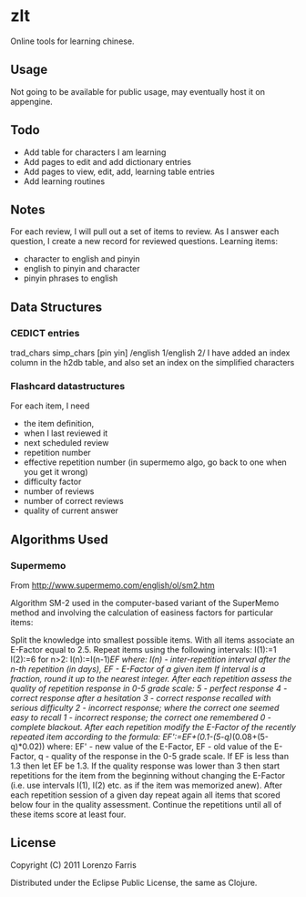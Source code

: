 # zlt

Online tools for learning chinese.

## Usage

Not going to be available for public usage, may eventually host it on appengine.

## Todo
* Add table for characters I am learning
* Add pages to edit and add dictionary entries
* Add pages to view, edit, add, learning table entries
* Add learning routines

## Notes
For each review, I will pull out a set of items to 
review. As I answer each question, I create a new
record for reviewed questions. 
Learning items:

* character to english and pinyin
* english to pinyin and character
* pinyin phrases to english


## Data Structures
### CEDICT entries
trad_chars simp_chars [pin yin] /english 1/english 2/
I have added an index column in the h2db table, and also set an
index on the simplified characters
### Flashcard datastructures
For each item, I need 
* the item definition, 
* when I last reviewed it
* next scheduled review
* repetition number
* effective repetition number (in supermemo algo, go back to one when you get it wrong)
* difficulty factor
* number of reviews
* number of correct reviews
* quality of current answer

## Algorithms Used
### Supermemo
From http://www.supermemo.com/english/ol/sm2.htm

Algorithm SM-2 used in the computer-based variant of the SuperMemo method and 
involving 
the calculation of easiness factors for particular items:

Split the knowledge into smallest possible items.
With all items associate an E-Factor equal to 2.5.
Repeat items using the following intervals:
I(1):=1
I(2):=6
for n>2: I(n):=I(n-1)*EF
where:
I(n) - inter-repetition interval after the n-th repetition (in days),
EF - E-Factor of a given item
If interval is a fraction, round it up to the nearest integer.
After each repetition assess the quality of repetition response in 0-5 grade scale:
5 - perfect response
4 - correct response after a hesitation
3 - correct response recalled with serious difficulty
2 - incorrect response; where the correct one seemed easy to recall
1 - incorrect response; the correct one remembered
0 - complete blackout.
After each repetition modify the E-Factor of the recently repeated item according 
to the formula:
EF':=EF+(0.1-(5-q)*(0.08+(5-q)*0.02))
where:
EF' - new value of the E-Factor,
EF - old value of the E-Factor,
q - quality of the response in the 0-5 grade scale.
If EF is less than 1.3 then let EF be 1.3.
If the quality response was lower than 3 then start repetitions for the item from 
the beginning without changing the E-Factor (i.e. use intervals I(1), I(2) etc. as 
if the item was memorized anew).
After each repetition session of a given day repeat again all items that scored 
below four in the quality assessment. Continue the repetitions until all of 
these items score at least four.


## License

Copyright (C) 2011 Lorenzo Farris

Distributed under the Eclipse Public License, the same as Clojure.
